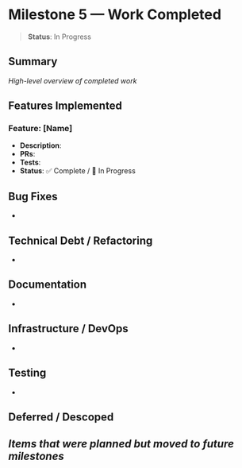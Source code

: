 # Milestone 5 — Work Completed

> **Status**: In Progress

## Summary
_High-level overview of completed work_

## Features Implemented
### Feature: [Name]
- **Description**: 
- **PRs**: 
- **Tests**: 
- **Status**: ✅ Complete / 🚧 In Progress

## Bug Fixes
- 

## Technical Debt / Refactoring
- 

## Documentation
- 

## Infrastructure / DevOps
- 

## Testing
- 

## Deferred / Descoped
_Items that were planned but moved to future milestones_
- 

